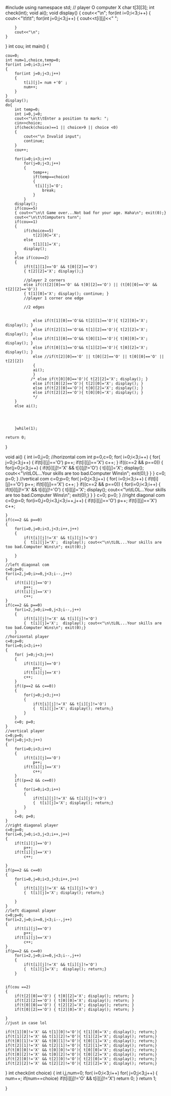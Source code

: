 
#include<iostream>
using namespace std;
// player O computer X
char t[3][3];
int check(int);
void ai();
void display()
{
    cout<<"\n";
    for(int i=0;i<3;i++)
    {
        cout<<"\t\t\t";
        for(int j=0;j<3;j++)
        {    cout<<t[i][j]<<" ";
            
        
        }
        cout<<"\n";
    }
}
int cou;
int main()
{
    
    cou=0;
    int num=1,choice,temp=0;
    for(int i=0;i<3;i++)
    {
        for(int j=0;j<3;j++)
        {
            t[i][j]= num +'0' ;
            num++;
        }
    }
    display();
    do{
        int temp=0;
        int i=0,j=0;
        cout<<"\n\t\tEnter a position to mark: ";
        cin>>choice;
        if(check(choice)==1 || choice>9 || choice <0)
        {
            cout<<"\n Invalid input";
            continue;
        }
        cou++;
        
        for(i=0;i<3;i++)
            for(j=0;j<3;j++)
            {
                temp++;
                if(temp==choice)
                {
                 t[i][j]='O';
                    break;
                }
            }
        display();
        if(cou==5)
        { cout<<"\n\t Game over...Not bad for your age. Haha\n"; exit(0);}
        cout<<"\n\t\tComputers turn";
        if(cou==1)
        {
            if(choice==5)
                t[2][0]='X';
            else
                t[1][1]='X';
            display();
        }
        else if(cou==2)
        {
            if(t[1][1]=='O' && t[0][2]=='O')
            { t[2][2]='X'; display();}
            
            //player 2 corners
            else if((t[2][0]=='O' && t[0][2]=='O') || (t[0][0]=='O' && t[2][2]=='O'))
            { t[1][0]='X'; display(); continue; }
            //player 1 corner one edge
            
            //2 edges
            
            
                else if(t[1][0]=='O'&& t[2][1]=='O'){ t[2][0]='X'; display(); }
                else if(t[2][1]=='O'&& t[1][2]=='O'){ t[2][2]='X'; display(); }
                else if(t[1][0]=='O'&& t[0][1]=='O'){ t[0][0]='X'; display(); }
                else if(t[0][1]=='O'&& t[1][2]=='O'){ t[0][2]='X'; display(); }
                else //if(t[2][0]=='O' || t[0][2]=='O' || t[0][0]=='O' || t[2][2])
                {
                ai();
                }
               /* else if(t[0][0]=='O'){ t[2][2]='X'; display(); }
                else if(t[0][2]=='O'){ t[2][0]='X'; display(); }
                else if(t[2][0]=='O'){ t[0][2]='X'; display(); }
                else if(t[2][2]=='O'){ t[0][0]='X'; display(); }
                */
        }
        else ai();
        
        
        
        
        }while(1);
    
    return 0;
    
    
}

void ai()
{
    int i=0,j=0;
    //horizontal com
    int p=0,c=0;
    for( i=0;i<3;i++)
    {   for( j=0;j<3;j++)
        {
            if(t[i][j]=='O')
                p++;
            if(t[i][j]=='X')
                c++;
        }
        if((c==2 && p==0))
        {
            for(j=0;j<3;j++)
            {
                if(t[i][j]!='X' && t[i][j]!='O')
                {  t[i][j]='X';  display(); cout<<"\n\tLOL...Your skills are too bad.Computer Wins\n"; exit(0);}
            }
        }
        c=0; p=0;
    }
    //vertical com
    c=0;p=0;
    for( j=0;j<3;j++)
    {
        for( i=0;i<3;i++)
        {
            if(t[i][j]=='O')
            p++;
            if(t[i][j]=='X')
            c++;
        }
        if((c==2 && p==0))
        {
            for(i=0;i<3;i++)
            {
                if(t[i][j]!='X' && t[i][j]!='O')
                {  t[i][j]='X';  display(); cout<<"\n\tLOL...Your skills are too bad.Computer Wins\n"; exit(0);}
            }
        }
        c=0; p=0;
    }
    //right diagonal com
    c=0;p=0;
    for(i=0,j=0;i<3,j<3;i++,j++)
    {
        if(t[i][j]=='O')
        p++;
        if(t[i][j]=='X')
        c++;
    
    }
    if(c==2 && p==0)
    {
        for(i=0,j=0;i<3,j<3;i++,j++)
        {
            if(t[i][j]!='X' && t[i][j]!='O')
            {  t[i][j]='X';  display(); cout<<"\n\tLOL...Your skills are too bad.Computer Wins\n"; exit(0);}
            
        }
    }
    //left diagonal com
    c=0;p=0;
    for(i=2,j=0;i>=0,j<3;i--,j++)
    {
        if(t[i][j]=='O')
            p++;
        if(t[i][j]=='X')
            c++;
    }
    if(c==2 && p==0)
        for(i=2,j=0;i>=0,j<3;i--,j++)
        {
            if(t[i][j]!='X' && t[i][j]!='O')
            {  t[i][j]='X';  display(); cout<<"\n\tLOL...Your skills are too bad.Computer Wins\n"; exit(0);}
        }
    //horizontal player
    c=0;p=0;
    for(i=0;i<3;i++)
    {
        for( j=0;j<3;j++)
        {
            if(t[i][j]=='O')
                p++;
            if(t[i][j]=='X')
            c++;
        }
        if((p==2 && c==0))
        {
            for(j=0;j<3;j++)
            {
                if(t[i][j]!='X' && t[i][j]!='O')
                {  t[i][j]='X'; display(); return;}
            }
        }
        c=0; p=0;
    }
    //vertical player
    c=0;p=0;
    for(j=0;j<3;j++)
    {
        for(i=0;i<3;i++)
        {
            if(t[i][j]=='O')
                p++;
            if(t[i][j]=='X')
                c++;
        }
        if((p==2 && c==0))
        {
            for(i=0;i<3;i++)
            {
                if(t[i][j]!='X' && t[i][j]!='O')
                {  t[i][j]='X'; display(); return;}
            }
        }
        c=0; p=0;
    }
    //right diagonal player
    c=0;p=0;
    for(i=0,j=0;i<3,j<3;i++,j++)
    {
        if(t[i][j]=='O')
            p++;
        if(t[i][j]=='X')
            c++;
        
    }
    if(p==2 && c==0)
    {
        for(i=0,j=0;i<3,j<3;i++,j++)
        {
            if(t[i][j]!='X' && t[i][j]!='O')
            {  t[i][j]='X'; display(); return;}
            
        }
    }
    //left diagonal player
    c=0;p=0;
    for(i=2,j=0;i>=0,j<3;i--,j++)
    {
        if(t[i][j]=='O')
            p++;
        if(t[i][j]=='X')
            c++;
    }
    if(p==2 && c==0)
        for(i=2,j=0;i>=0,j<3;i--,j++)
        {
            if(t[i][j]!='X' && t[i][j]!='O')
            {  t[i][j]='X';  display(); return;}
        }
    
    
    if(cou ==2)
    {
        if(t[2][0]=='O') { t[0][2]='X'; display(); return; }
        if(t[2][2]=='O') { t[0][0]='X'; display(); return; }
        if(t[0][0]=='O') { t[2][2]='X'; display(); return; }
        if(t[0][2]=='O') { t[2][0]='X'; display(); return; }
    
    }
    //just in case lol
    
    if(t[1][0]!='X' && t[1][0]!='O'){ t[1][0]='X'; display(); return;}
    if(t[1][2]!='X' && t[1][2]!='O'){ t[1][2]='X'; display(); return;}
    if(t[0][1]!='X' && t[0][1]!='O'){ t[0][1]='X'; display(); return;}
    if(t[2][1]!='X' && t[2][1]!='O'){ t[2][1]='X'; display(); return;}
    if(t[0][0]!='X' && t[0][0]!='O'){ t[0][0]='X'; display(); return;}
    if(t[0][2]!='X' && t[0][2]!='O'){ t[0][2]='X'; display(); return;}
    if(t[2][0]!='X' && t[2][0]!='O'){ t[2][0]='X'; display(); return;}
    if(t[2][2]!='X' && t[2][2]!='O'){ t[2][2]='X'; display(); return;}
    
}
int check(int choice)
{
    int i,j,num=0;
    for( i=0;i<3;i++)
        for( j=0;j<3;j++)
        {
            num++;
            if(num==choice)
                if(t[i][j]!='O' && t[i][j]!='X')
                    return 0;
        }
    return 1;

}











